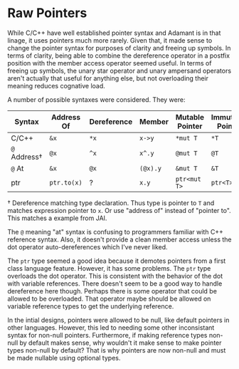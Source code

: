 # Raw Pointers

While C/C++ have well established pointer syntax and Adamant is in that linage, it uses pointers much more rarely. Given that, it made sense to change the pointer syntax for purposes of clarity and freeing up symbols. In terms of clarity, being able to combine the dereference operator in a postfix position with the member access operator seemed useful. In terms of freeing up symbols, the unary star operator and unary ampersand operators aren't actually that useful for anything else, but not overloading their meaning reduces cognative load.

A number of possible syntaxes were considered. They were:

| Syntax          | Address Of  | Dereference | Member   | Mutable Pointer | Immutable Pointer |
| --------------- | ----------- | ----------- | -------- | --------------- | ----------------- |
| C/C++           | `&x`        | `*x`        | `x->y`   | `*mut T`        | `*T`              |
| `@` Address†    | `@x`        | `^x`        | `x^.y`   | `@mut T`        | `@T`              |
| `@` At          | `&x`        | `@x`        | `(@x).y` | `&mut T`        | `&T`              |
| ptr             | `ptr.to(x)` | ?           | `x.y`    | `ptr<mut T>`    | `ptr<T>`          |

† Dereference matching type declaration. Thus type is pointer to `T` and matches expression pointer to `x`. Or use "address of" instead of "pointer to". This matches a example from JAI.

The `@` meaning "at" syntax is confusing to programmers familiar with C++ reference syntax. Also, it doesn't provide a clean member access unless the dot operator auto-dereferences which I've never liked.

The `ptr` type seemed a good idea because it demotes pointers from a first class language feature. However, it has some problems. The `ptr` type overloads the dot operator. This is consistent with the behavior of the dot with variable references. There doesn't seem to be a good way to handle dereference here though. Perhaps there is some operator that could be allowed to be overloaded. That operator maybe should be allowed on variable reference types to get the underlying reference.

In the intial designs, pointers were allowed to be null, like default pointers in other languages. However, this led to needing some other inconsistant syntax for non-null pointers. Furthermore, if making reference types non-null by default makes sense, why wouldn't it make sense to make pointer types non-null by default? That is why pointers are now non-null and must be made nullable using optional types.
